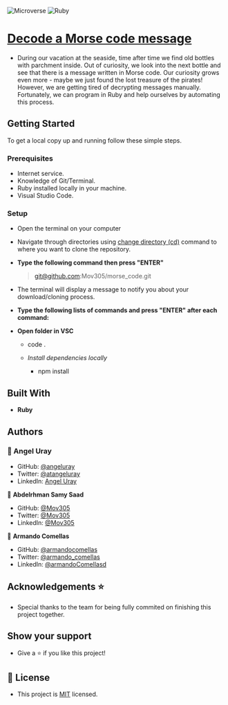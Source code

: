 ![Microverse](https://img.shields.io/badge/Microverse-blueviolet) ![Ruby](https://img.shields.io/badge/-ruby-red)

# [Decode a Morse code message](https://github.com/microverseinc/curriculum-ruby/blob/main/simple-ruby/morse_code.md)

- During our vacation at the seaside, time after time we find old bottles with parchment inside. Out of curiosity, we look into the next bottle and see that there is a message written in Morse code. Our curiosity grows even more - maybe we just found the lost treasure of the pirates! However, we are getting tired of decrypting messages manually. Fortunately, we can program in Ruby and help ourselves by automating this process.

## Getting Started
To get a local copy up and running follow these simple steps.

### Prerequisites

- Internet service.
- Knowledge of Git/Terminal.
- Ruby installed locally in your machine.
- Visual Studio Code.

### Setup

- Open the terminal on your computer
- Navigate through directories using [change directory (cd)](https://www.howtogeek.com/659411/how-to-change-directories-in-command-prompt-on-windows-10) command to where you want to clone the repository.

- **Type the following command then press "ENTER"**

  > git@github.com:Mov305/morse_code.git

- The terminal will display a message to notify you about your download/cloning process.

- **Type the following lists of commands and press "ENTER" after each command:**

- **Open folder in VSC**
    - code .

  - *Install dependencies locally*  
    - npm install

## Built With

- **Ruby**

## Authors 

### 👤 Angel Uray
- GitHub: [@angeluray](https://github.com/angeluray)
- Twitter: [@atangeluray](https://twitter.com/atangeluray)
- LinkedIn: [Angel Uray](www.linkedin.com/in/angeluray-jobs)

👤 **Abdelrhman Samy Saad**

- GitHub: [@Mov305](https://github.com/Mov305)
- Twitter: [@Mov305](https://twitter.com/Mov_abd)
- LinkedIn: [@Mov305](https://www.linkedin.com/in/abdelrhman-samy-80b14b215/)

👤 **Armando Comellas**

- GitHub: [@armandocomellas](https://github.com/armandocomellas1)
- Twitter: [@armando_comellas](https://twitter.com/armando_comellas)
- LinkedIn: [@armandoComellasd](https://www.linkedin.com/in/armando-comellas-mayo-a8a8b8b6/)

## Acknowledgements ⭐️

- Special thanks to the team for being fully commited on finishing this project together.

## Show your support
- Give a ⭐️ if you like this project!

## 📝 License
- This project is [MIT](./LICENSE) licensed.
